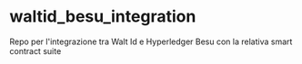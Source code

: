 # waltid_besu_integration
Repo per l'integrazione tra Walt Id e Hyperledger Besu con la relativa smart contract suite
